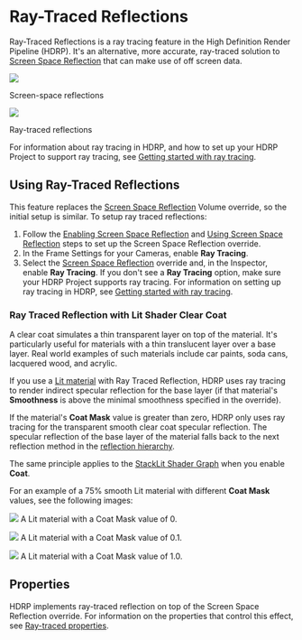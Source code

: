 # Ray-Traced Reflections

Ray-Traced Reflections is a ray tracing feature in the High Definition Render Pipeline (HDRP). It's an alternative, more accurate, ray-traced solution to [Screen Space Reflection](Override-Screen-Space-Reflection.md) that can make use of off screen data.

![](Images/RayTracedReflections1.png)

Screen-space reflections

![](Images/RayTracedReflections2.png)

Ray-traced reflections

For information about ray tracing in HDRP, and how to set up your HDRP Project to support ray tracing, see [Getting started with ray tracing](Ray-Tracing-Getting-Started.md).

## Using Ray-Traced Reflections

This feature replaces the [Screen Space Reflection](Override-Screen-Space-Reflection.md) Volume override, so the initial setup is similar. To setup ray traced reflections:

1. Follow the [Enabling Screen Space Reflection](Override-Screen-Space-Reflection.md#enabling-screen-space-reflection) and [Using Screen Space Reflection](Override-Screen-Space-Reflection.md#using-screen-space-reflection) steps to set up the Screen Space Reflection override.
2. In the Frame Settings for your Cameras, enable **Ray Tracing**.
3. Select the [Screen Space Reflection](Override-Screen-Space-Reflection.md) override and, in the Inspector, enable **Ray Tracing**. If you don't see a **Ray Tracing** option, make sure your HDRP Project supports ray tracing. For information on setting up ray tracing in HDRP, see [Getting started with ray tracing](Ray-Tracing-Getting-Started.md).

### Ray Traced Reflection with Lit Shader Clear Coat

A clear coat simulates a thin transparent layer on top of the material. It's particularly useful for materials with a thin translucent layer over a base layer. Real world examples of such materials include car paints, soda cans, lacquered wood, and acrylic.

If you use a [Lit material](Lit-Shader.md) with Ray Traced Reflection, HDRP uses ray tracing to render indirect specular reflection for the base layer (if that material's **Smoothness** is above the minimal smoothness specified in the override).

If the material's **Coat Mask** value is greater than zero, HDRP only uses ray tracing for the transparent smooth clear coat specular reflection. The specular reflection of the base layer of the material falls back to the next reflection method in the [reflection hierarchy](Reflection-in-HDRP.md#reflection-hierarchy).

The same principle applies to the [StackLit Shader Graph](master-stack-stacklit.md) when you enable **Coat**.

For an example of a 75% smooth Lit material with different **Coat Mask** values, see the following images:

![](Images/ray-traced-reflection-clear-coat-1.png)
A Lit material with a Coat Mask value of 0.

![](Images/ray-traced-reflection-clear-coat-2.png)
A Lit material with a Coat Mask value of 0.1.

![](Images/ray-traced-reflection-clear-coat-3.png)
A Lit material with a Coat Mask value of 1.0.

## Properties

HDRP implements ray-traced reflection on top of the Screen Space Reflection override. For information on the properties that control this effect, see [Ray-traced properties](Override-Screen-Space-Reflection.md#ray-traced).
